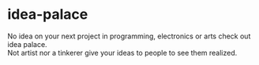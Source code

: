# idea-palace
No idea on your next project in programming, electronics or arts check out idea palace.  
Not artist nor a tinkerer give your ideas to people to see them realized.
